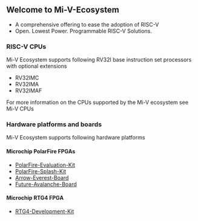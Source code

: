 ## Welcome to Mi-V-Ecosystem
  
- A comprehensive offering to ease the adoption of RISC-V
- Open. Lowest Power. Programmable RISC-V Solutions.  

### RISC-V CPUs
Mi-V Ecosystem supports following RV32I base instruction set processors with optional extensions
- RV32IMC
- RV32IMA
- RV32IMAF

For more information on the CPUs supported by the Mi-V ecosystem see Mi-V CPUs
    
### Hardware platforms and boards

Mi-V Ecosystem supports following hardware platforms

#### Microchip PolarFire FPGAs
* [PolarFire-Evaluation-Kit]()
* [PolarFire-Splash-Kit]()
* [Arrow-Everest-Board]()
* [Future-Avalanche-Board](https://mi-v-soft-risc-v.github.io/Future-Avalanche-Board/)

#### Microchip RTG4 FPGA
* [RTG4-Development-Kit]()

